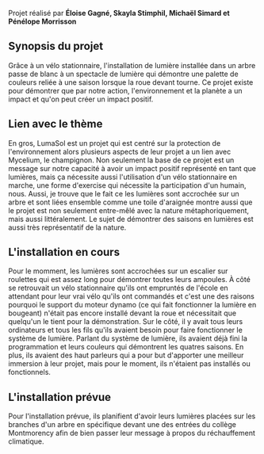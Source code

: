 Projet réalisé par **Éloise Gagné, Skayla Stimphil, Michaël Simard et Pénélope Morrisson**

<h2>Synopsis du projet</h2> 
Grâce à un vélo stationnaire, l'installation de lumière installée dans un arbre passe de blanc à un spectacle de lumière qui démontre une palette de couleurs reliée à une saison lorsque la roue devant tourne. Ce projet existe pour démontrer que par notre action, l'environnement et la planète a un impact et qu'on peut créer un impact positif. 

<h2>Lien avec le thème</h2> 
En gros, LumaSol est un projet qui est centré sur la protection de l'environnement alors plusieurs aspects de leur projet a un lien avec Mycelium, le champignon. Non seulement la base de ce projet est un message sur notre capacité à avoir un impact positif représenté en tant que lumières, mais ça nécessite aussi l'utilisation d'un vélo stationnaire en marche, une forme d'exercise qui nécessite la participation d'un humain, nous. Aussi, je trouve que le fait ce les lumières sont accrochée sur un arbre et sont liées ensemble comme une toile d'araignée montre aussi que le projet est non seulement entre-mêlé avec la nature métaphoriquement, mais aussi littéralement. Le sujet de démontrer des saisons en lumières est aussi très représentatif de la nature. 

<h2>L'installation en cours</h2> 
Pour le momment, les lumières sont accrochées sur un escalier sur roulettes qui est assez long pour démontrer toutes leurs ampoules. À côté se retrouvait un vélo stationnaire qu'ils ont empruntés de l'école en attendant pour leur vrai vélo qu'ils ont commandés et c'est une des raisons pourquoi le support du moteur dynamo (ce qui fait fonctionner la lumière en bougeant) n'était pas encore installé devant la roue et nécessitait que quelqu'un le tient pour la démonstration. Sur le côté, il y avait tous leurs ordinateurs et tous les fils qu'ils avaient besoin pour faire fonctionner le système de lumière. Parlant du système de lumière, ils avaient déjà fini la programmation et leurs couleurs qui démontrent les quatres saisons. En plus, ils avaient des haut parleurs qui a pour but d'apporter une meilleur immersion à leur projet, mais pour le moment, ils n'étaient pas installés ou fonctionnels.    

<h2>L'installation prévue</h2> 
Pour l'installation prévue, ils planifient d'avoir leurs lumières placées sur les branches d'un arbre en spécifique devant une des entrées du collège Montmorency afin de bien passer leur message à propos du réchauffement climatique. 

